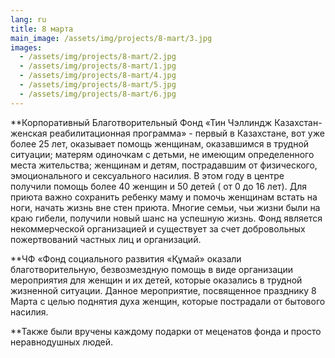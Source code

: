 ```yaml
---
lang: ru
title: 8 марта
main_image: /assets/img/projects/8-mart/3.jpg
images:
  - /assets/img/projects/8-mart/2.jpg
  - /assets/img/projects/8-mart/1.jpg
  - /assets/img/projects/8-mart/4.jpg
  - /assets/img/projects/8-mart/5.jpg
  - /assets/img/projects/8-mart/6.jpg
---
```

**Корпоративный Благотворительный Фонд «Тин Чэллиндж Казахстан- женская реабилитационная программа» - первый в Казахстане, вот уже более 25 лет, оказывает помощь женщинам, оказавшимся в трудной ситуации; матерям одиночкам с детьми, не имеющим определенного места жительства; женщинам и детям, пострадавшим от физического, эмоционального и сексуального насилия. В этом году в центре получили помощь более 40 женщин и 50 детей ( от 0 до 16 лет).  Для приюта важно сохранить ребенку маму и помочь женщинам встать на ноги, начать жизнь вне стен приюта. Многие семьи, чьи жизни были на краю гибели, получили новый шанс на успешную жизнь. Фонд является некоммерческой организацией и существует за счет добровольных пожертвований частных лиц и организаций. 

**ЧФ «Фонд социального развития «Құмай» оказали благотворительную, безвозмездную помощь в виде организации мероприятия для женщин и их детей, которые оказались в трудной жизненной ситуации. Данное мероприятие, посвященное празднику 8 Марта с целью поднятия духа женщин, которые пострадали от бытового насилия. 

**Также были вручены каждому подарки от меценатов фонда и просто неравнодушных людей. 